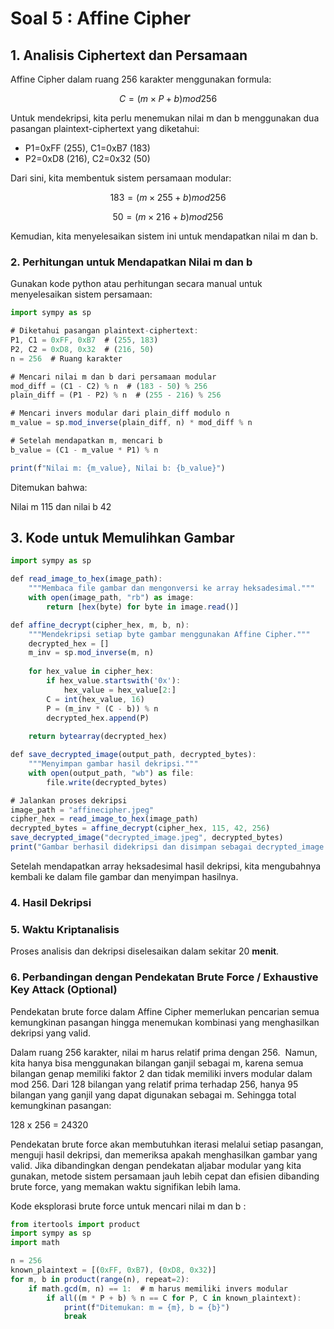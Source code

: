 # Soal 5 : Affine Cipher

## **1. Analisis Ciphertext dan Persamaan**

Affine Cipher dalam ruang 256 karakter menggunakan formula:

$$
C = (m×P+b)mod  256
$$

Untuk mendekripsi, kita perlu menemukan nilai m dan b menggunakan dua pasangan plaintext-ciphertext yang diketahui:

- P1=0xFF (255), C1=0xB7 (183)
- P2=0xD8 (216), C2=0x32 (50)

Dari sini, kita membentuk sistem persamaan modular:

$$
183 = (m×255+b) mod 256
$$

$$
50 = (m×216+b) mod  256
$$

Kemudian, kita menyelesaikan sistem ini untuk mendapatkan nilai m dan b.

### **2. Perhitungan untuk Mendapatkan Nilai m dan b**

Gunakan kode python atau perhitungan secara manual untuk menyelesaikan sistem persamaan:

```jsx
import sympy as sp

# Diketahui pasangan plaintext-ciphertext:
P1, C1 = 0xFF, 0xB7  # (255, 183)
P2, C2 = 0xD8, 0x32  # (216, 50)
n = 256  # Ruang karakter

# Mencari nilai m dan b dari persamaan modular
mod_diff = (C1 - C2) % n  # (183 - 50) % 256
plain_diff = (P1 - P2) % n  # (255 - 216) % 256

# Mencari invers modular dari plain_diff modulo n
m_value = sp.mod_inverse(plain_diff, n) * mod_diff % n

# Setelah mendapatkan m, mencari b
b_value = (C1 - m_value * P1) % n

print(f"Nilai m: {m_value}, Nilai b: {b_value}")
```

Ditemukan bahwa:

[](https://lh7-rt.googleusercontent.com/docsz/AD_4nXcpRUlPA2UiIf69aUoTgDupkp02jkDPypY6YY3-M0udEu9tj1UqDZc_4kgrcKzQmrJze7GpJBcu_J7uc3d2ojXRGXcVsb5ZQXbZFwi2H1y9uc3357krr5hlkcYzlxOQF0N2hFvx?key=BWl4315OOuI2mE2xbK8K5AW9)

[](https://lh7-rt.googleusercontent.com/docsz/AD_4nXfqiF2EHnsrNHI1Gdv5TPBfk8Ve2VxAgLPr_dD3HiaiC9ywMXE86YkOvbjXTGFhV3t6jwT6gVQ04TKNGlNuJf0bq6wMoZcNY3yR2zXOPDYRG9T2lGtDWHbF9K3-hhfc1e3BnqnssQ?key=BWl4315OOuI2mE2xbK8K5AW9)

Nilai m 115 dan nilai b 42

## **3. Kode untuk Memulihkan Gambar**

```jsx
import sympy as sp

def read_image_to_hex(image_path):
    """Membaca file gambar dan mengonversi ke array heksadesimal."""
    with open(image_path, "rb") as image:
        return [hex(byte) for byte in image.read()]

def affine_decrypt(cipher_hex, m, b, n):
    """Mendekripsi setiap byte gambar menggunakan Affine Cipher."""
    decrypted_hex = []
    m_inv = sp.mod_inverse(m, n)
    
    for hex_value in cipher_hex:
        if hex_value.startswith('0x'):
            hex_value = hex_value[2:]
        C = int(hex_value, 16)
        P = (m_inv * (C - b)) % n
        decrypted_hex.append(P)
    
    return bytearray(decrypted_hex)

def save_decrypted_image(output_path, decrypted_bytes):
    """Menyimpan gambar hasil dekripsi."""
    with open(output_path, "wb") as file:
        file.write(decrypted_bytes)

# Jalankan proses dekripsi
image_path = "affinecipher.jpeg"
cipher_hex = read_image_to_hex(image_path)
decrypted_bytes = affine_decrypt(cipher_hex, 115, 42, 256)
save_decrypted_image("decrypted_image.jpeg", decrypted_bytes)
print("Gambar berhasil didekripsi dan disimpan sebagai decrypted_image.jpeg")
```

Setelah mendapatkan array heksadesimal hasil dekripsi, kita mengubahnya kembali ke dalam file gambar dan menyimpan hasilnya.

### **4. Hasil Dekripsi**

[](https://lh7-rt.googleusercontent.com/docsz/AD_4nXcz4Q5i175BiX9Jk_wh6Sf4o4U2gtT-57hZO-75xGyDZPyEFSzpxA3EGa3i7QO_0FP58Ckxb3AmaZa3eldRjiQJtudCHpp9Y8_bgvqpkubAb_iRvv8aARPAtrDviQ-SctSQ3lwRpQ?key=BWl4315OOuI2mE2xbK8K5AW9)

### **5. Waktu Kriptanalisis**

Proses analisis dan dekripsi diselesaikan dalam sekitar 20 **menit**.

### **6. Perbandingan dengan Pendekatan Brute Force / Exhaustive Key Attack (Optional)**

Pendekatan brute force dalam Affine Cipher memerlukan pencarian semua kemungkinan pasangan hingga menemukan kombinasi yang menghasilkan dekripsi yang valid.

Dalam ruang 256 karakter, nilai m harus relatif prima dengan 256.  Namun, kita hanya bisa menggunakan bilangan ganjil sebagai m, karena semua bilangan genap memiliki faktor 2 dan tidak memiliki invers modular dalam mod 256. Dari 128 bilangan yang relatif prima terhadap 256, hanya 95 bilangan yang ganjil yang dapat digunakan sebagai m. Sehingga total kemungkinan pasangan:

128 x 256 = 24320

Pendekatan brute force akan membutuhkan iterasi melalui setiap pasangan, menguji hasil dekripsi, dan memeriksa apakah menghasilkan gambar yang valid. Jika dibandingkan dengan pendekatan aljabar modular yang kita gunakan, metode sistem persamaan jauh lebih cepat dan efisien dibanding brute force, yang memakan waktu signifikan lebih lama.

Kode eksplorasi brute force untuk mencari nilai m dan b :

```jsx
from itertools import product
import sympy as sp
import math

n = 256
known_plaintext = [(0xFF, 0xB7), (0xD8, 0x32)]
for m, b in product(range(n), repeat=2):
    if math.gcd(m, n) == 1:  # m harus memiliki invers modular
        if all((m * P + b) % n == C for P, C in known_plaintext):
            print(f"Ditemukan: m = {m}, b = {b}")
            break
```